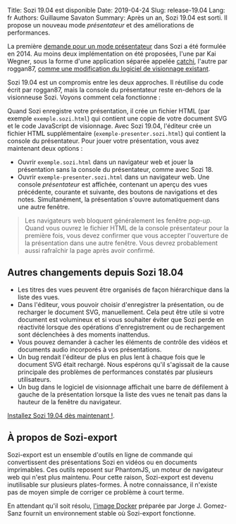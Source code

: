 Title: Sozi 19.04 est disponible
Date: 2019-04-24
Slug: release-19.04
Lang: fr
Authors: Guillaume Savaton
Summary:
    Après un an, Sozi 19.04 est sorti. Il propose un nouveau mode *présentateur* et des améliorations de performances.

La première [demande pour un mode présentateur](https://github.com/sozi-projects/Sozi/issues/211)
dans Sozi a été formulée en 2014.
Au moins deux implémentation on été proposées, l'une par Kai Wegner, sous la forme
d'une application séparée appelée [catchi](https://github.com/kai-wegner/catchi),
l'autre par roggan87, [comme une modification du logiciel de visionnage existant](https://github.com/sozi-projects/Sozi/pull/325).

Sozi 19.04 est un compromis entre les deux approches.
Il réutilise du code écrit par roggan87, mais la console du présentateur reste
en-dehors de la visionneuse Sozi.
Voyons comment cela fonctionne&nbsp;:

Quand Sozi enregistre votre présentation, il crée un fichier HTML (par exemple `exemple.sozi.html`)
qui contient une copie de votre document SVG et le code JavaScript de visionnage.
Avec Sozi 19.04, l'éditeur crée un fichier HTML supplémentaire (`exemple-presenter.sozi.html`)
qui contient la console du présentateur.
Pour jouer votre présentation, vous avez maintenant deux options&nbsp;:

* Ouvrir `exemple.sozi.html` dans un navigateur web et jouer la présentation sans la console du présentateur, comme avec Sozi 18.
* Ouvrir `exemple-presenter.sozi.html` dans un navigateur web. Une console *présentateur* est affichée, contenant un aperçu des vues précédente, courante et suivante, des boutons de navigations et des notes.
  Simultanément, la présentation s'ouvre automatiquement dans une autre fenêtre.

> Les navigateurs web bloquent généralement les fenêtre *pop-up*.
> Quand vous ouvrez le fichier HTML de la console présentateur pour la première fois,
> vous devez confirmer que vous accepter l'ouverture de la présentation dans une autre fenêtre.
> Vous devrez probablement aussi rafraîchir la page après avoir confirmé.

Autres changements depuis Sozi 18.04
-----------------------------------

* Les titres des vues peuvent être organisés de façon hiérarchique dans la liste des vues.
* Dans l'éditeur, vous pouvoir choisir d'enregistrer la présentation, ou de recharger le document SVG, manuellement.
  Cela peut être utile si votre document est volumineux et si vous souhaiter éviter que Sozi perde
  en réactivité lorsque des opérations d'enregistrement ou de rechargement sont déclenchées
  à des moments inattendus.
* Vous pouvez demander à cacher les éléments de contrôle des vidéos et documents audio
  incorporés à vos présentations.
* Un bug rendait l'éditeur de plus en plus lent à chaque fois que le document SVG
  était rechargé. Nous espérons qu'il s'agissait de la cause principale des problèmes
  de performances constatés par plusieurs utilisateurs.
* Un bug dans le logiciel de visionnage affichait une barre de défilement à gauche de
  la présentation lorsque la liste des vues ne tenait pas dans la hauteur de la fenêtre
  du navigateur.

[Installez Sozi 19.04 dès maintenant&nbsp;!](|filename|/pages/fr/install.md).

À propos de Sozi-export
-----------------

Sozi-export est un ensemble d'outils en ligne de commande qui convertissent des
présentations Sozi en vidéos ou en documents imprimables.
Ces outils reposent sur PhantomJS, un moteur de navigateur web qui n'est plus
maintenu.
Pour cette raison, Sozi-export est devenu inutilisable sur plusieurs plates-formes.
À notre connaissance, il n'existe pas de moyen simple de corriger ce problème
à court terme.

En attendant qu'il soit résolu, [l'image Docker](https://hub.docker.com/r/escalope/inkscape-sozi)
préparée par Jorge J. Gomez-Sanz fournit un environnement stable où Sozi-export
fonctionne.
